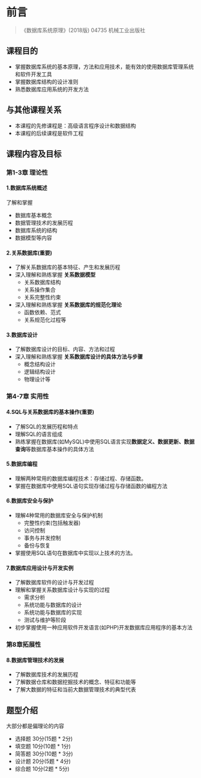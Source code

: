 
# 前言

> 《数据库系统原理》(2018版)  04735 机械工业出版社

## 课程目的
- 掌握数据库系统的基本原理，方法和应用技术，能有效的使用数据库管理系统和软件开发工具
- 掌握数据库结构的设计准则
- 熟悉数据库应用系统的开发方法

## 与其他课程关系
- 本课程的先修课程是：高级语言程序设计和数据结构
- 本课程的后续课程是软件工程

## 课程内容及目标
### 第1-3章 理论性
#### 1.数据库系统概述
了解和掌握
- 数据库基本概念
- 数据管理技术的发展历程
- 数据库系统的结构
- 数据模型等内容

#### 2.关系数据库(重要)
- 了解关系数据库的基本特征、产生和发展历程
- 深入理解和熟练掌握 **关系数据模型**
  - 关系数据库结构
  - 关系操作集合
  - 关系完整性约束
- 深入理解和熟练掌握 **关系数据库的规范化理论**
  - 函数依赖、范式
  - 关系规范化过程等

#### 3.数据库设计
- 了解数据库设计的目标、内容、方法和过程
- 深入理解和熟练掌握 **关系数据库设计的具体方法与步骤**
  - 概念结构设计
  - 逻辑结构设计
  - 物理设计等

### 第4-7章 实用性
#### 4.SQL与关系数据库的基本操作(重要)
- 了解SQL的发展历程和特点
- 理解SQL的语言组成
- 熟练掌握在数据库(如MySQL)中使用SQL语言实现**数据定义、数据更新、数据查询**等数据库基本操作的具体方法

#### 5.数据库编程
- 理解两种常用的数据库编程技术：存储过程、存储函数。
- 掌握在数据库中使用SQL语句实现存储过程与存储函数的编程方法

#### 6.数据库安全与保护
- 理解4种常用的数据库安全与保护机制
  - 完整性约束(包括触发器)
  - 访问控制
  - 事务与并发控制
  - 备份与恢复
- 掌握使用SQL语句在数据库中实现以上技术的方法。

#### 7.数据库应用设计与开发实例
- 了解数据库软件的设计与开发过程
- 理解和掌握关系数据库设计与实现的过程
  - 需求分析
  - 系统功能与数据库的设计
  - 系统功能与数据库的实现
  - 测试与维护等阶段
- 初步掌握使用一种应用软件开发语言(如PHP)开发数据库应用程序的基本方法

### 第8章拓展性
#### 8.数据库管理技术的发展
- 了解数据库技术的发展历程
- 了解数据仓库和数据挖掘技术的概念、特征和功能等
- 了解大数据的特征和当前大数据管理技术的典型代表

## 题型介绍
大部分都是偏理论的内容
- 选择题 30分(15题 * 2分) 
- 填空题 10分(10题 * 1分)  
- 简答题 30分(10题 * 3分)
- 设计题 20分(5题 * 4分)
- 综合题 10分(2题 * 5分)